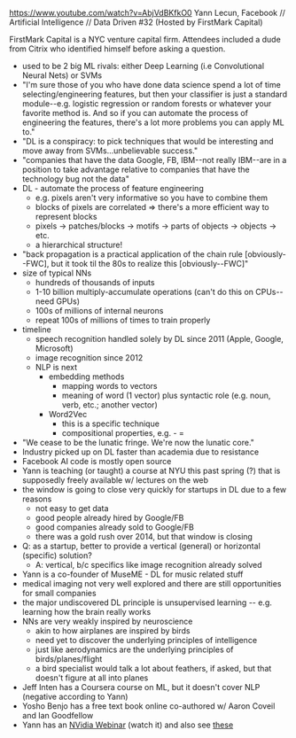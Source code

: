 https://www.youtube.com/watch?v=AbjVdBKfkO0
Yann Lecun, Facebook // Artificial Intelligence // Data Driven #32 (Hosted by FirstMark Capital) 

FirstMark Capital is a NYC venture capital firm.  Attendees included a dude from Citrix who identified himself before asking a question.

* used to be 2 big ML rivals: either Deep Learning (i.e Convolutional Neural Nets) or SVMs
* "I'm sure those of you who have done data science spend a lot of time selecting/engineering features, but then your classifier is just a standard module--e.g. logistic regression or random forests or whatever your favorite method is.  And so if you can automate the process of engineering the features, there's a lot more problems you can apply ML to."
* "DL is a conspiracy: to pick techniques that would be interesting and move away from SVMs...unbelievable success."
* "companies that have the data Google, FB, IBM--not really IBM--are in a position to take advantage relative to companies that have the technology bug not the data"
* DL - automate the process of feature engineering
  * e.g. pixels aren't very informative so you have to combine them
  * blocks of pixels are correlated  => there's a more efficient way to represent blocks
  * pixels -> patches/blocks -> motifs -> parts of objects -> objects -> etc.
  * a hierarchical structure!
* "back propagation is a practical application of the chain rule [obviously--FWC], but it took til the 80s to realize this [obviously--FWC]"
* size of typical NNs
  * hundreds of thousands of inputs
  * 1-10 billion multiply-accumulate operations (can't do this on CPUs--need GPUs)
  * 100s of millions of internal neurons
  * repeat 100s of millions of times to train properly
* timeline
  * speech recognition handled solely by DL since 2011 (Apple, Google, Microsoft)
  * image recognition since 2012
  * NLP is next
    * embedding methods
      * mapping words to vectors
      * meaning of word (1 vector) plus syntactic role (e.g. noun, verb, etc.; another vector)
    * Word2Vec
      * this is a specific technique
      * compositional properties, e.g. <Paris> - <UK> = <London>
* "We cease to be the lunatic fringe.  We're now the lunatic core."
* Industry picked up on DL faster than academia due to resistance
* Facebook AI code is mostly open source
* Yann is teaching (or taught) a course at NYU this past spring (?) that is supposedly freely available w/ lectures on the web
* the window is going to close very quickly for startups in DL due to a few reasons
  * not easy to get data
  * good people already hired by Google/FB
  * good companies already sold to Google/FB
  * there was a gold rush over 2014, but that window is closing
* Q: as a startup, better to provide a vertical (general) or horizontal (specific) solution?
  * A: vertical, b/c specifics like image recognition already solved
* Yann is a co-founder of MuseME - DL for music related stuff
* medical imaging not very well explored and there are still opportunities for small companies
* the major undiscovered DL principle is unsupervised learning -- e.g. learning how the brain really works
* NNs are very weakly inspired by neuroscience
  * akin to how airplanes are inspired by birds
  * need yet to discover the underlying principles of intelligence
  * just like aerodynamics are the underlying principles of birds/planes/flight
  * a bird specialist would talk a lot about feathers, if asked, but that doesn't figure at all into planes
* Jeff Inten has a Coursera course on ML, but it doesn't cover NLP (negative according to Yann)
* Yosho Benjo has a free text book online co-authored w/ Aaron Coveil and Ian Goodfellow
* Yann has an [NVidia Webinar](https://www.facebook.com/yann.lecun/posts/10152290017742143) (watch it) and also see [these](http://on-demand-gtc.gputechconf.com/gtcnew/on-demand-gtc.php)